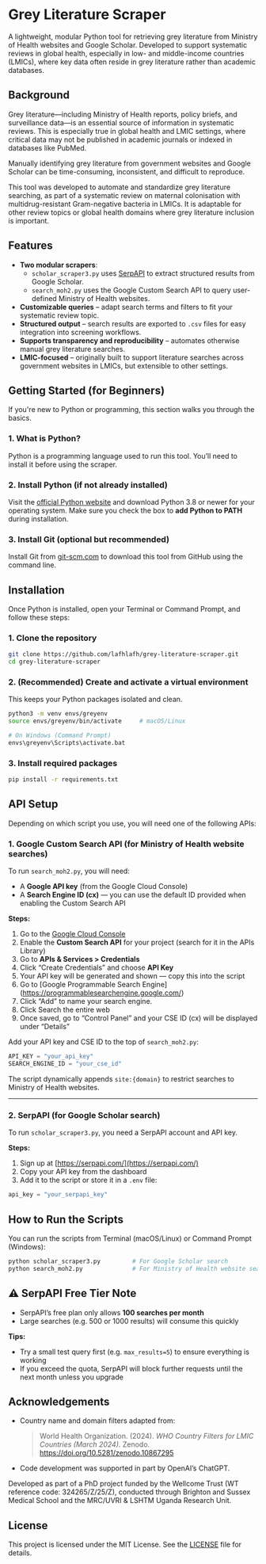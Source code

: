 # Grey Literature Scraper

A lightweight, modular Python tool for retrieving grey literature from Ministry of Health websites and Google Scholar. Developed to support systematic reviews in global health, especially in low- and middle-income countries (LMICs), where key data often reside in grey literature rather than academic databases.

## Background

Grey literature—including Ministry of Health reports, policy briefs, and surveillance data—is an essential source of information in systematic reviews. This is especially true in global health and LMIC settings, where critical data may not be published in academic journals or indexed in databases like PubMed.

Manually identifying grey literature from government websites and Google Scholar can be time-consuming, inconsistent, and difficult to reproduce.

This tool was developed to automate and standardize grey literature searching, as part of a systematic review on maternal colonisation with multidrug-resistant Gram-negative bacteria in LMICs. It is adaptable for other review topics or global health domains where grey literature inclusion is important.

## Features

- **Two modular scrapers**:
  - `scholar_scraper3.py` uses [SerpAPI](https://serpapi.com/) to extract structured results from Google Scholar.
  - `search_moh2.py` uses the Google Custom Search API to query user-defined Ministry of Health websites.
- **Customizable queries** – adapt search terms and filters to fit your systematic review topic.
- **Structured output** – search results are exported to `.csv` files for easy integration into screening workflows.
- **Supports transparency and reproducibility** – automates otherwise manual grey literature searches.
- **LMIC-focused** – originally built to support literature searches across government websites in LMICs, but extensible to other settings.

## Getting Started (for Beginners)

If you're new to Python or programming, this section walks you through the basics.

### 1. What is Python?

Python is a programming language used to run this tool. You’ll need to install it before using the scraper.

### 2. Install Python (if not already installed)

Visit the [official Python website](https://www.python.org/downloads/) and download Python 3.8 or newer for your operating system. Make sure you check the box to **add Python to PATH** during installation.

### 3. Install Git (optional but recommended)

Install Git from [git-scm.com](https://git-scm.com/) to download this tool from GitHub using the command line.

## Installation

Once Python is installed, open your Terminal or Command Prompt, and follow these steps:

### 1. Clone the repository

```bash
git clone https://github.com/lafhlafh/grey-literature-scraper.git
cd grey-literature-scraper
```

### 2. (Recommended) Create and activate a virtual environment

This keeps your Python packages isolated and clean.

```bash
python3 -m venv envs/greyenv
source envs/greyenv/bin/activate     # macOS/Linux

# On Windows (Command Prompt)
envs\greyenv\Scripts\activate.bat
```

### 3. Install required packages

```bash
pip install -r requirements.txt
```

## API Setup

Depending on which script you use, you will need one of the following APIs:

### 1. Google Custom Search API (for Ministry of Health website searches)

To run `search_moh2.py`, you will need:
- A **Google API key** (from the Google Cloud Console)
- A **Search Engine ID (cx)** — you can use the default ID provided when enabling the Custom Search API

**Steps:**

1. Go to the [Google Cloud Console](https://console.cloud.google.com/)
2. Enable the **Custom Search API** for your project (search for it in the APIs Library)
3. Go to **APIs & Services > Credentials**
4. Click “Create Credentials” and choose **API Key**
5. Your API key will be generated and shown — copy this into the script
6. Go to [Google Programmable Search Engine] (https://programmablesearchengine.google.com/)
7. Click “Add” to name your search engine. 
8. Click Search the entire web 
9. Once saved, go to “Control Panel” and your CSE ID (cx) will be displayed under “Details”

Add your API key and CSE ID to the top of `search_moh2.py`:

```python
API_KEY = "your_api_key"
SEARCH_ENGINE_ID = "your_cse_id"
```

The script dynamically appends `site:{domain}` to restrict searches to Ministry of Health websites.

---

### 2. SerpAPI (for Google Scholar search)

To run `scholar_scraper3.py`, you need a SerpAPI account and API key.

**Steps:**

1. Sign up at [https://serpapi.com/](https://serpapi.com/)
2. Copy your API key from the dashboard
3. Add it to the script or store it in a `.env` file:

```python
api_key = "your_serpapi_key"
```

## How to Run the Scripts

You can run the scripts from Terminal (macOS/Linux) or Command Prompt (Windows):

```bash
python scholar_scraper3.py         # For Google Scholar search
python search_moh2.py              # For Ministry of Health website search
```

## ⚠️ SerpAPI Free Tier Note

- SerpAPI’s free plan only allows **100 searches per month**
- Large searches (e.g. 500 or 1000 results) will consume this quickly

**Tips:**

- Try a small test query first (e.g. `max_results=5`) to ensure everything is working
- If you exceed the quota, SerpAPI will block further requests until the next month unless you upgrade

## Acknowledgements

- Country name and domain filters adapted from:

  > World Health Organization. (2024). *WHO Country Filters for LMIC Countries (March 2024)*. Zenodo. https://doi.org/10.5281/zenodo.10867295

- Code development was supported in part by OpenAI’s ChatGPT.

Developed as part of a PhD project funded by the Wellcome Trust (WT reference code: 324265/Z/25/Z), conducted through Brighton and Sussex Medical School and the MRC/UVRI & LSHTM Uganda Research Unit.

## License

This project is licensed under the MIT License. See the [LICENSE](LICENSE) file for details.
